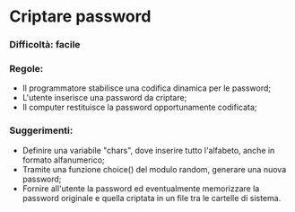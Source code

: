 # Criptare password
### Difficoltà: facile

### Regole:
- Il programmatore stabilisce una codifica dinamica per le password;
- L'utente inserisce una password da criptare; 
- Il computer restituisce la password opportunamente codificata;

### Suggerimenti:
- Definire una variabile "chars", dove inserire tutto l'alfabeto, anche in formato alfanumerico;
- Tramite una funzione choice() del modulo random, generare una nuova password;
- Fornire all'utente la password ed eventualmente memorizzare la password originale e quella criptata in un file tra le cartelle di sistema.
